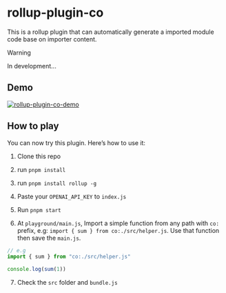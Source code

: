 # rollup-plugin-co
This is a rollup plugin that can automatically generate a imported module code base on importer content.

> [!WARNING]
> In development...

## Demo
[![rollup-plugin-co-demo](https://i.ytimg.com/vi/XDy670obbZM/maxresdefault.jpg)](https://www.youtube.com/watch?v=XDy670obbZM) 

## How to play
You can now try this plugin. Here’s how to use it:

1. Clone this repo

2. run `pnpm install`

3. run `pnpm install rollup -g`

4. Paste your `OPENAI_API_KEY` to `index.js`

5. Run `pnpm start`

6. At `playground/main.js`, Import a simple function from any path with `co:` prefix, e.g: `import { sum } from co:./src/helper.js`. Use that function then save the `main.js`.

```js
// e.g
import { sum } from "co:./src/helper.js"

console.log(sum(1))

```

7. Check the `src` folder and `bundle.js`

